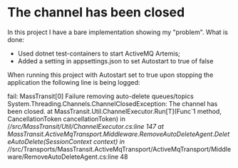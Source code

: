 # The channel has been closed

In this project I have a bare implementation showing my "problem".
What is done:
- Used dotnet test-containers to start ActiveMQ Artemis;
- Added a setting in appsettings.json to set Autostart to true of false

When running this project with Autostart set to true upon stopping the application the following line is being logged:

fail: MassTransit[0]
      Failure removing auto-delete queues/topics
      System.Threading.Channels.ChannelClosedException: The channel has been closed.
         at MassTransit.Util.ChannelExecutor.Run[T](Func`1 method, CancellationToken cancellationToken) in /_/src/MassTransit/Util/ChannelExecutor.cs:line 147
         at MassTransit.ActiveMqTransport.Middleware.RemoveAutoDeleteAgent.DeleteAutoDelete(SessionContext context) in /_/src/Transports/MassTransit.ActiveMqTransport/ActiveMqTransport/Middleware/RemoveAutoDeleteAgent.cs:line 48
